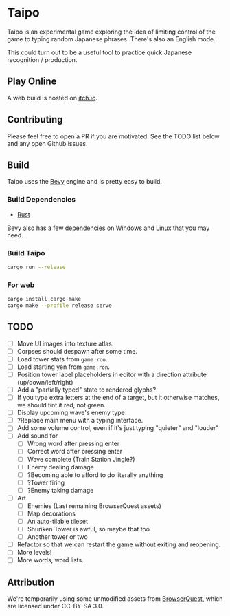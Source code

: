 # Taipo

Taipo is an experimental game exploring the idea of limiting control of the game to typing random Japanese phrases. There's also an English mode.

This could turn out to be a useful tool to practice quick Japanese recognition / production.

## Play Online

A web build is hosted on [itch.io](https://euclidean-whale.itch.io/taipo).

## Contributing

Please feel free to open a PR if you are motivated. See the TODO list below and any open Github issues.

## Build

Taipo uses the [Bevy](https://bevyengine.org/) engine and is pretty easy to build.

### Build Dependencies

- [Rust](https://www.rust-lang.org/tools/install)

Bevy also has a few [dependencies](https://bevyengine.org/learn/quick-start/getting-started/setup/#installing-os-dependencies) on Windows and Linux that you may need.

### Build Taipo

```bash
cargo run --release
```

### For web

```bash
cargo install cargo-make
cargo make --profile release serve
```

## TODO

- [ ] Move UI images into texture atlas.
- [ ] Corpses should despawn after some time.
- [ ] Load tower stats from `game.ron`.
- [ ] Load starting yen from `game.ron`.
- [ ] Position tower label placeholders in editor with a direction attribute (up/down/left/right)
- [ ] Add a "partially typed" state to rendered glyphs?
- [ ] If you type extra letters at the end of a target, but it otherwise matches, we should tint it red, not green.
- [ ] Display upcoming wave's enemy type
- [ ] ?Replace main menu with a typing interface.
- [ ] Add some volume control, even if it's just typing "quieter" and "louder"
- [ ] Add sound for
  - [ ] Wrong word after pressing enter
  - [ ] Correct word after pressing enter
  - [ ] Wave complete (Train Station Jingle?)
  - [ ] Enemy dealing damage
  - [ ] ?Becoming able to afford to do literally anything
  - [ ] ?Tower firing
  - [ ] ?Enemy taking damage
- [ ] Art
  - [ ] Enemies (Last remaining BrowserQuest assets)
  - [ ] Map decorations
  - [ ] An auto-tilable tileset
  - [ ] Shuriken Tower is awful, so maybe that too
  - [ ] Another tower or two
- [ ] Refactor so that we can restart the game without exiting and reopening.
- [ ] More levels!
- [ ] More words, word lists.

## Attribution

We're temporarily using some unmodified assets from [BrowserQuest](https://github.com/mozilla/BrowserQuest), which are licensed under CC-BY-SA 3.0.
